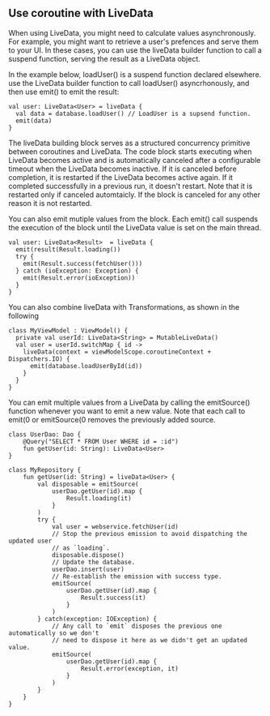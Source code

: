 ## Use coroutine with LiveData
When using LiveData, you might need to calculate values asynchronously. For example, you might want to retrieve a user's prefences and serve them to your UI. In these cases, you can use the liveData builder function to call a suspend function, serving the result as a LiveData object. 

In the example below, loadUser() is a suspend function declared elsewhere. use the LiveData builder function to call loadUser() asyncrhonously, and then use emit() to emit the result:

```
val user: LiveData<User> = liveData {
  val data = database.loadUser() // LoadUser is a supsend function.
  emit(data)
}
```

The liveData building block serves as a structured concurrency primitive between coroutines and LiveData. The code block starts executing when LiveData becomes active and is automatically canceled after a configurable timeout when the LiveData becomes inactive. If it is canceled before completion, it is restarted if the LiveData becomes active again. If it completed successfully in a previous run, it doesn't restart. Note that it is restarted only if canceled automtaicly. If the block is canceled for any other reason it is not restarted. 

You can also emit mutiple values from the block. Each emit() call suspends the execution  of the block until the LiveData value is set on the main thread. 
```
val user: LiveData<Result>  = liveData {
  emit(result(Result.loading()) 
  try {
    emit(Result.success(fetchUser()))
  } catch (ioException: Exception) {
    emit(Result.error(ioException))
  }
}
```

You can also combine liveData with Transformations, as shown in the following
```
class MyViewModel : ViewModel() {
  private val userId: LiveData<String> = MutableLiveData()
  val user = userId.switchMap { id -> 
    liveData(context = viewModelScope.coroutineContext + Dispatchers.IO) {
      emit(database.loadUserById(id)) 
    }
  }
}
```

You can emit multiple values from a LiveData by calling the emitSource() function whenever you want to emit a new value. Note that each call to emit(0 or emitSource(0 removes the previously added source. 
```
class UserDao: Dao {
    @Query("SELECT * FROM User WHERE id = :id")
    fun getUser(id: String): LiveData<User>
}

class MyRepository {
    fun getUser(id: String) = liveData<User> {
        val disposable = emitSource(
            userDao.getUser(id).map {
                Result.loading(it)
            }
        )
        try {
            val user = webservice.fetchUser(id)
            // Stop the previous emission to avoid dispatching the updated user
            // as `loading`.
            disposable.dispose()
            // Update the database.
            userDao.insert(user)
            // Re-establish the emission with success type.
            emitSource(
                userDao.getUser(id).map {
                    Result.success(it)
                }
            )
        } catch(exception: IOException) {
            // Any call to `emit` disposes the previous one automatically so we don't
            // need to dispose it here as we didn't get an updated value.
            emitSource(
                userDao.getUser(id).map {
                    Result.error(exception, it)
                }
            )
        }
    }
}
```

